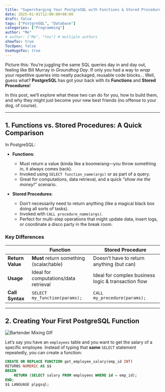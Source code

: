 ```yaml
---
title: "Supercharging Your PostgreSQL with Functions & Stored Procedures"
date: 2025-01-01T12:00:00+00:00
draft: false
tags: ["PostgreSQL", "Database"]
categories: ["Programming"]
author: "Me"
# author: ["Me", "You"] # multiple authors
showToc: true
TocOpen: false
UseHugoToc: true
---
```



Picture this: You’re juggling the same SQL queries day in and day out, feeling like Bill Murray in *Groundhog Day*. If only you had a way to *wrap* your repetitive queries into neatly packaged, reusable code blocks… Well, guess what? **PostgreSQL** has got your back with its **Functions** and **Stored Procedures**!

In this post, we’ll explore what these two can do for you, how to build them, and why they might just become your new best friends (no offense to your dog, of course).

---

## 1. Functions vs. Stored Procedures: A Quick Comparison

In PostgreSQL:

- **Functions**:  
  - Must return a value (kinda like a boomerang—you throw something in, it always comes back).  
  - Invoked using `SELECT function_name(args)` or as part of a query.  
  - Great for computations, data retrieval, and a quick *“show me the money!”* scenario.

- **Stored Procedures**:  
  - Don’t necessarily need to return anything (like a magical black box doing all sorts of tasks).  
  - Invoked with `CALL procedure_name(args)`.  
  - Perfect for multi-step operations that might update data, insert logs, or coordinate a disco party in the break room.

### Key Differences

|                  | **Function**                              | **Stored Procedure**                                   |
|------------------|-------------------------------------------|--------------------------------------------------------|
| **Return Value** | **Must** return something (scalar/table)  | Doesn’t have to return anything (but can)             |
| **Usage**        | Ideal for computations/data retrieval      | Ideal for complex business logic & transaction flow   |
| **Call Syntax**  | `SELECT my_function(params);`             | `CALL my_procedure(params);`                          |

---

## 2. Creating Your First PostgreSQL Function

![Bartender Mixing GIF](https://media.giphy.com/media/5GoVLqeAOo6PK/giphy.gif)

Let’s say you have an `employees` table and you want to get the salary of a specific employee. Instead of typing that **same** `SELECT` statement repeatedly, you can create a function:

```sql
CREATE OR REPLACE FUNCTION get_employee_salary(emp_id INT)
RETURNS NUMERIC AS $$
BEGIN
    RETURN (SELECT salary FROM employees WHERE id = emp_id);
END;
$$ LANGUAGE plpgsql;
